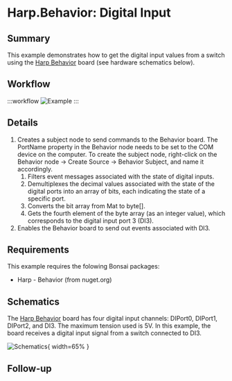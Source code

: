 # Harp.Behavior: Digital Input

## Summary
This example demonstrates how to get the digital input values from a switch using the [Harp Behavior](https://harp-tech.org/api/Harp.Behavior.html) board (see hardware schematics below).

## Workflow

:::workflow
![Example](~/workflows/HarpExamples/BehaviorBoard/DigitalInput/DigitalInput.bonsai)
:::



## Details
1. Creates a subject node to send commands to the Behavior board. The PortName property in the Behavior node needs to be set to the COM device on the computer. To create the subject node, right-click on the Behavior node -> Create Source -> Behavior Subject, and name it accordingly.
    1. Filters event messages associated with the state of digital inputs. 
    2. Demultiplexes the decimal values associated with the state of the digital ports into an array of bits, each indicating the state of a specific port.
    3. Converts the bit array from Mat to byte[].
    4. Gets the fourth element of the byte array (as an integer value), which corresponds to the digital input port 3 (DI3).
2. Enables the Behavior board to send out events associated with DI3.

## Requirements
This example requires the folowing Bonsai packages:
- Harp - Behavior (from nuget.org)


## Schematics
The [Harp Behavior](https://harp-tech.org/api/Harp.Behavior.html) board has four digital input channels: DIPort0, DIPort1, DIPort2, and DI3. The maximum tension used is 5V. In this example, the board receives a digital input signal from a switch connected to DI3.

![Schematics](./DigitalInput.png){ width=65% }

## Follow-up
